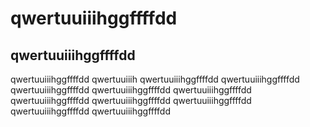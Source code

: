 
# qwertuuiiihggffffdd
## qwertuuiiihggffffdd
qwertuuiiihggffffdd
qwertuuiiih
qwertuuiiihggffffdd
qwertuuiiihggffffdd
qwertuuiiihggffffdd
qwertuuiiihggffffdd
qwertuuiiihggffffdd
qwertuuiiihggffffdd
qwertuuiiihggffffdd
qwertuuiiihggffffdd
qwertuuiiihggffffdd
qwertuuiiihggffffdd
